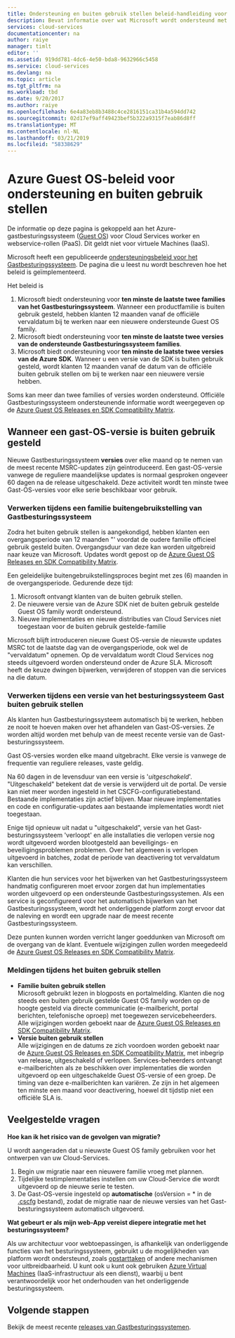 ```yaml
---
title: Ondersteuning en buiten gebruik stellen beleid-handleiding voor Azure-Gastbesturingssysteem | Microsoft Docs
description: Bevat informatie over wat Microsoft wordt ondersteund met betrekking tot op het Azure-Gastbesturingssysteem die worden gebruikt door Cloud Services.
services: cloud-services
documentationcenter: na
author: raiye
manager: timlt
editor: ''
ms.assetid: 919dd781-4dc6-4e50-bda8-9632966c5458
ms.service: cloud-services
ms.devlang: na
ms.topic: article
ms.tgt_pltfrm: na
ms.workload: tbd
ms.date: 9/20/2017
ms.author: raiye
ms.openlocfilehash: 6e4a83eb8b3488c4ce2816151ca31b4a594dd742
ms.sourcegitcommit: 02d17ef9aff49423bef5b322a9315f7eab86d8ff
ms.translationtype: MT
ms.contentlocale: nl-NL
ms.lasthandoff: 03/21/2019
ms.locfileid: "58338629"
---
```

# <a name="azure-guest-os-supportability-and-retirement-policy"></a>Azure Guest OS-beleid voor ondersteuning en buiten gebruik stellen
De informatie op deze pagina is gekoppeld aan het Azure-gastbesturingssysteem ([Guest OS](cloud-services-guestos-update-matrix.md)) voor Cloud Services worker en webservice-rollen (PaaS). Dit geldt niet voor virtuele Machines (IaaS).

Microsoft heeft een gepubliceerde [ondersteuningsbeleid voor het Gastbesturingssysteem](https://support.microsoft.com/gp/azure-cloud-lifecycle-faq). De pagina die u leest nu wordt beschreven hoe het beleid is geïmplementeerd.

Het beleid is

1. Microsoft biedt ondersteuning voor **ten minste de laatste twee families van het Gastbesturingssysteem**. Wanneer een productfamilie is buiten gebruik gesteld, hebben klanten 12 maanden vanaf de officiële vervaldatum bij te werken naar een nieuwere ondersteunde Guest OS family.
2. Microsoft biedt ondersteuning voor **ten minste de laatste twee versies van de ondersteunde Gastbesturingssysteem families**.
3. Microsoft biedt ondersteuning voor **ten minste de laatste twee versies van de Azure SDK**. Wanneer u een versie van de SDK is buiten gebruik gesteld, wordt klanten 12 maanden vanaf de datum van de officiële buiten gebruik stellen om bij te werken naar een nieuwere versie hebben.

Soms kan meer dan twee families of versies worden ondersteund. Officiële Gastbesturingssysteem ondersteunende informatie wordt weergegeven op de [Azure Guest OS Releases en SDK Compatibility Matrix](cloud-services-guestos-update-matrix.md).

## <a name="when-a-guest-os-version-is-retired"></a>Wanneer een gast-OS-versie is buiten gebruik gesteld
Nieuwe Gastbesturingssysteem **versies** over elke maand op te nemen van de meest recente MSRC-updates zijn geïntroduceerd. Een gast-OS-versie vanwege de reguliere maandelijkse updates is normaal gesproken ongeveer 60 dagen na de release uitgeschakeld. Deze activiteit wordt ten minste twee Gast-OS-versies voor elke serie beschikbaar voor gebruik.

### <a name="process-during-a-guest-os-family-retirement"></a>Verwerken tijdens een familie buitengebruikstelling van Gastbesturingssysteem
Zodra het buiten gebruik stellen is aangekondigd, hebben klanten een overgangsperiode van 12 maanden "' voordat de oudere familie officieel gebruik gesteld buiten. Overgangsduur van deze kan worden uitgebreid naar keuze van Microsoft. Updates wordt gepost op de [Azure Guest OS Releases en SDK Compatibility Matrix](cloud-services-guestos-update-matrix.md).

Een geleidelijke buitengebruikstellingsproces begint met zes (6) maanden in de overgangsperiode. Gedurende deze tijd:

1. Microsoft ontvangt klanten van de buiten gebruik stellen.
2. De nieuwere versie van de Azure SDK niet de buiten gebruik gestelde Guest OS family wordt ondersteund.
3. Nieuwe implementaties en nieuwe distributies van Cloud Services niet toegestaan voor de buiten gebruik gestelde-familie

Microsoft blijft introduceren nieuwe Guest OS-versie de nieuwste updates MSRC tot de laatste dag van de overgangsperiode, ook wel de "vervaldatum" opnemen. Op de vervaldatum wordt Cloud Services nog steeds uitgevoerd worden ondersteund onder de Azure SLA. Microsoft heeft de keuze dwingen bijwerken, verwijderen of stoppen van die services na die datum.

### <a name="process-during-a-guest-os-version-retirement"></a>Verwerken tijdens een versie van het besturingssysteem Gast buiten gebruik stellen
Als klanten hun Gastbesturingssysteem automatisch bij te werken, hebben ze nooit te hoeven maken over het afhandelen van Gast-OS-versies. Ze worden altijd worden met behulp van de meest recente versie van de Gast-besturingssysteem.

Gast OS-versies worden elke maand uitgebracht. Elke versie is vanwege de frequentie van reguliere releases, vaste geldig.

Na 60 dagen in de levensduur van een versie is '*uitgeschakeld*'. "Uitgeschakeld" betekent dat de versie is verwijderd uit de portal. De versie kan niet meer worden ingesteld in het CSCFG-configuratiebestand. Bestaande implementaties zijn actief blijven. Maar nieuwe implementaties en code en configuratie-updates aan bestaande implementaties wordt niet toegestaan.

Enige tijd opnieuw uit nadat u "uitgeschakeld", versie van het Gast-besturingssysteem 'verloopt' en alle installaties die verlopen versie nog wordt uitgevoerd worden blootgesteld aan beveiligings- en beveiligingsproblemen problemen. Over het algemeen is verlopen uitgevoerd in batches, zodat de periode van deactivering tot vervaldatum kan verschillen.

Klanten die hun services voor het bijwerken van het Gastbesturingssysteem handmatig configureren moet ervoor zorgen dat hun implementaties worden uitgevoerd op een ondersteunde Gastbesturingssystemen. Als een service is geconfigureerd voor het automatisch bijwerken van het Gastbesturingssysteem, wordt het onderliggende platform zorgt ervoor dat de naleving en wordt een upgrade naar de meest recente Gastbesturingssysteem.

Deze punten kunnen worden verricht langer goeddunken van Microsoft om de overgang van de klant. Eventuele wijzigingen zullen worden meegedeeld de [Azure Guest OS Releases en SDK Compatibility Matrix](cloud-services-guestos-update-matrix.md).

### <a name="notifications-during-retirement"></a>Meldingen tijdens het buiten gebruik stellen
* **Familie buiten gebruik stellen** <br>Microsoft gebruikt lezen in blogposts en portalmelding. Klanten die nog steeds een buiten gebruik gestelde Guest OS family worden op de hoogte gesteld via directe communicatie (e-mailbericht, portal berichten, telefonische oproep) met toegewezen servicebeheerders. Alle wijzigingen worden geboekt naar de [Azure Guest OS Releases en SDK Compatibility Matrix](cloud-services-guestos-update-matrix.md).
* **Versie buiten gebruik stellen** <br>Alle wijzigingen en de datums ze zich voordoen worden geboekt naar de [Azure Guest OS Releases en SDK Compatibility Matrix](cloud-services-guestos-update-matrix.md), met inbegrip van release, uitgeschakeld of verlopen. Services-beheerders ontvangt e-mailberichten als ze beschikken over implementaties die worden uitgevoerd op een uitgeschakelde Guest OS-versie of een groep. De timing van deze e-mailberichten kan variëren. Ze zijn in het algemeen ten minste een maand voor deactivering, hoewel dit tijdstip niet een officiële SLA is.

## <a name="frequently-asked-questions"></a>Veelgestelde vragen
**Hoe kan ik het risico van de gevolgen van migratie?**

U wordt aangeraden dat u nieuwste Guest OS family gebruiken voor het ontwerpen van uw Cloud-Services.

1. Begin uw migratie naar een nieuwere familie vroeg met plannen.
2. Tijdelijke testimplementaties instellen om uw Cloud-Service die wordt uitgevoerd op de nieuwe serie te testen.
3. De Gast-OS-versie ingesteld op **automatische** (osVersion = * in de [.cscfg](cloud-services-model-and-package.md#cscfg) bestand), zodat de migratie naar de nieuwe versies van het Gast-besturingssysteem automatisch uitgevoerd.

**Wat gebeurt er als mijn web-App vereist diepere integratie met het besturingssysteem?**

Als uw architectuur voor webtoepassingen, is afhankelijk van onderliggende functies van het besturingssysteem, gebruikt u de mogelijkheden van platform wordt ondersteund, zoals [opstarttaken](cloud-services-startup-tasks.md) of andere mechanismen voor uitbreidbaarheid. U kunt ook u kunt ook gebruiken [Azure Virtual Machines](https://azure.microsoft.com/documentation/scenarios/virtual-machines/) (IaaS-infrastructuur als een dienst), waarbij u bent verantwoordelijk voor het onderhouden van het onderliggende besturingssysteem.

## <a name="next-steps"></a>Volgende stappen
Bekijk de meest recente [releases van Gastbesturingssystemen](cloud-services-guestos-update-matrix.md).
